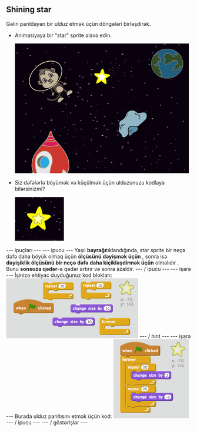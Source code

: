 ## Shining star

Gəlin parıldayan bir ulduz etmək üçün döngələri birləşdirək.

+ Animasiyaya bir "star" sprite əlavə edin.
    
    ![Bir ulduz sprite əlavə](images/space-star-sprite.png)

+ Siz dəfələrlə böyümək və küçülmək üçün ulduzunuzu kodlaya bilərsinizmi?
    
    ![Parlaq bir ulduzun sınaqdan keçirilməsi](images/space-star-test.png)

\--- ipuçları \--- \--- ipucu \--- Yaşıl **bayrağı**tıklandığında, star sprite bir neçə dəfə daha böyük olmaq üçün **ölçüsünü dəyişmək üçün** , sonra isə **dəyişiklik ölçüsünü bir neçə dəfə daha kiçikləşdirmək üçün** olmalıdır . Bunu **sonsuza qədər**-ə qədər artırır və sonra azaldır. \--- / ipucu \--- \--- işarə \--- İşinizə ehtiyac duyduğunuz kod blokları: ![Blocks for a shining star](images/space-star-blocks.png) \--- / hint \--- \--- işarə \--- Burada ulduz parıltısını etmək üçün kod: ![Code for a shining star](images/space-star-code.png) \--- / ipucu \--- \--- / göstərişlər \---